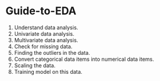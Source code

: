 # Guide-to-EDA

1. Understand data analysis.
2. Univariate data analysis.
3. Multivariate data analysis.
4. Check for missing data.
5. Finding the outliers in the data.
6. Convert categorical data items into numerical data items.
7. Scaling the data.
8. Training model on this data.
